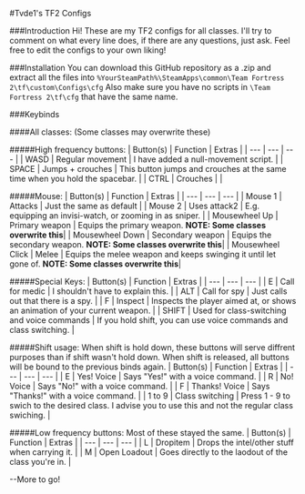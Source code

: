 #Tvde1's TF2 Configs

###Introduction
Hi!
These are my TF2 configs for all classes.
I'll try to comment on what every line does, if there are any questions, just ask.
Feel free to edit the configs to your own liking!


###Installation
You can download this GitHub repository as a .zip and extract all the files into `%YourSteamPath%\SteamApps\common\Team Fortress 2\tf\custom\Configs\cfg`
Also make sure you have no scripts in `\Team Fortress 2\tf\cfg` that have the same name.


###Keybinds

####All classes: (Some classes may overwrite these)

#####High frequency buttons:
| Button(s) | Function | Extras |
| --- | --- | --- |
| WASD | Regular movement | I have added a null-movement script. |
| SPACE | Jumps + crouches | This button jumps and crouches at the same time when you hold the spacebar. |
| CTRL | Crouches | |

#####Mouse:
| Button(s) | Function | Extras |
| --- | --- | --- |
| Mouse 1 | Attacks | Just the same as default |
| Mouse 2 | Uses attack2 | E.g. equipping an invisi-watch, or zooming in as sniper. |
| Mousewheel Up | Primary weapon | Equips the primary weapon. **NOTE: Some classes overwrite this**|
| Mousewheel Down | Secondary weapon | Equips the secondary weapon. **NOTE: Some classes overwrite this**|
| Mousewheel Click | Melee | Equips the melee weapon and keeps swinging it until let gone of. **NOTE: Some classes overwrite this**|

#####Special Keys:
| Button(s) | Function | Extras |
| --- | --- | --- |
| E | Call for medic | I shouldn't have to explain this. |
| ALT | Call for spy | Just calls out that there is a spy. |
| F | Inspect | Inspects the player aimed at, or shows an animation of your current weapon. |
| SHIFT | Used for class-switching and voice commands | If you hold shift, you can use voice commands and class switching. |

#####Shift usage: 
When shift is hold down, these buttons will serve diffrent purposes than if shift wasn't hold down. When shift is released, all buttons will be bound to the previous binds again.
| Button(s) | Function | Extras |
| --- | --- | --- |
| E | Yes! Voice | Says "Yes!" with a voice command. |
| R | No! Voice | Says "No!" with a voice command. |
| F | Thanks! Voice | Says "Thanks!" with a voice command. |
| 1 to 9 | Class switching | Press 1 - 9 to swich to the desired class. I advise you to use this and not the regular class swiching. |

#####Low frequency buttons:
Most of these stayed the same.
| Button(s) | Function | Extras |
| --- | --- | --- |
| L | Dropitem | Drops the intel/other stuff when carrying it. |
| M | Open Loadout | Goes directly to the laodout of the class you're in. |

--More to go!
